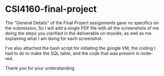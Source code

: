# CSI4160-final-project

The "General Details" of the Final Project assignments gave no specifics on the submission, 
So I will add a single PDF file with all the screenshots of me doing the steps you clarified in the deliverable on moodle, as well as me explaining what I am doing for each screenshot. 

I've also attached the bash script for initiating the google VM, the coding I had to do to make the SQL table, and the code that was present in node-red. 

Thank you for your understanding. 

